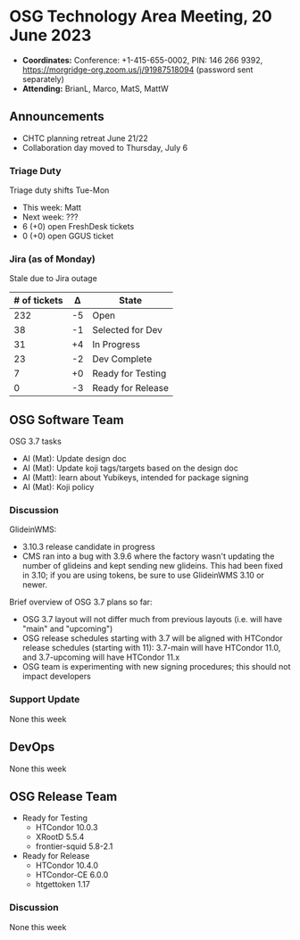 # OSG Technology Area Meeting, 20 June 2023

-   **Coordinates:** Conference: +1-415-655-0002, PIN: 146 266 9392,
    <https://morgridge-org.zoom.us/j/91987518094> (password sent separately)
-   **Attending:** BrianL, Marco, MatS, MattW

## Announcements

-   CHTC planning retreat June 21/22
-   Collaboration day moved to Thursday, July 6

### Triage Duty

Triage duty shifts Tue-Mon

-   This week: Matt
-   Next week: ???
-   6 (+0) open FreshDesk tickets
-   0 (+0) open GGUS ticket

### Jira (as of Monday)

Stale due to Jira outage

| # of tickets | &Delta; | State             |
|--------------|---------|-------------------|
| 232          | -5      | Open              |
| 38           | -1      | Selected for Dev  |
| 31           | +4      | In Progress       |
| 23           | -2      | Dev Complete      |
| 7            | +0      | Ready for Testing |
| 0            | -3      | Ready for Release |

## OSG Software Team

OSG 3.7 tasks

-  AI (Mat): Update design doc
-  AI (Mat): Update koji tags/targets based on the design doc
-  AI (Matt): learn about Yubikeys, intended for package signing
-  AI (Mat): Koji policy

### Discussion

GlideinWMS:
-   3.10.3 release candidate in progress
-   CMS ran into a bug with 3.9.6 where the factory wasn't updating the number of glideins
    and kept sending new glideins.
    This had been fixed in 3.10; if you are using tokens, be sure to use GlideinWMS 3.10 or newer.

Brief overview of OSG 3.7 plans so far:
-   OSG 3.7 layout will not differ much from previous layouts (i.e. will have "main" and "upcoming")
-   OSG release schedules starting with 3.7 will be aligned with HTCondor release schedules (starting with 11):
    3.7-main will have HTCondor 11.0, and 3.7-upcoming will have HTCondor 11.x
-   OSG team is experimenting with new signing procedures; this should not impact developers

### Support Update

None this week

## DevOps

None this week

## OSG Release Team

-   Ready for Testing
    -   HTCondor 10.0.3
    -   XRootD 5.5.4
    -   frontier-squid 5.8-2.1
-   Ready for Release
    -   HTCondor 10.4.0
    -   HTCondor-CE 6.0.0
    -   htgettoken 1.17

### Discussion

None this week

